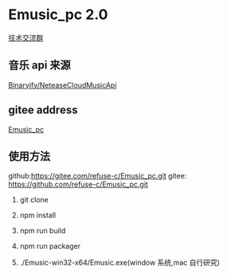 <!--
 * @Author: REFUSE_C
 * @Date: 2020-11-19 09:21:07
 * @LastEditors: REFUSE_C
 * @LastEditTime: 2020-12-20 15:17:41
 * @Description: git remote set-url --add origin https://gitee.com/refuse-c/Emusic_pc.git
-->

# Emusic_pc 2.0

[技术交流群](https://jq.qq.com/?_wv=1027&k=9nTPn8B7)

## 音乐 api 来源

[Binaryify/NeteaseCloudMusicApi](https://github.com/Binaryify/NeteaseCloudMusicApi)

## gitee address

[Emusic_pc](https://gitee.com/refuse-c/Emusic_pc.git)

## 使用方法

github:https://gitee.com/refuse-c/Emusic_pc.git
gitee: https://github.com/refuse-c/Emusic_pc.git

1. git clone <url>

2. npm install

3. npm run build

4. npm run packager

5. ./Emusic-win32-x64/Emusic.exe(window 系统,mac 自行研究)
